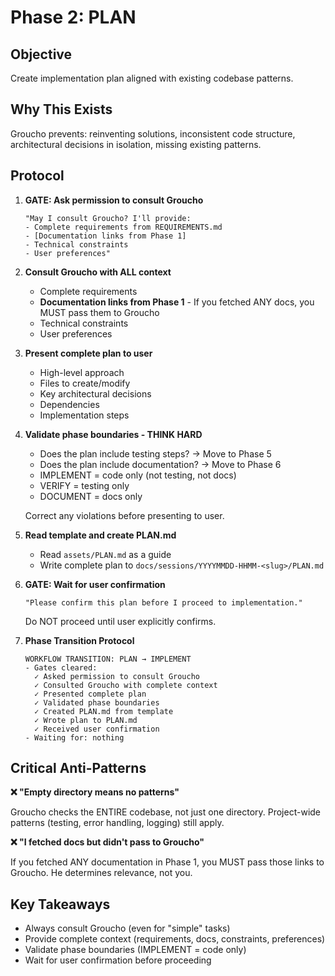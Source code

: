 # Phase 2: PLAN

## Objective

Create implementation plan aligned with existing codebase patterns.

## Why This Exists

Groucho prevents: reinventing solutions, inconsistent code structure, architectural decisions in isolation, missing existing patterns.

## Protocol

1. **GATE: Ask permission to consult Groucho**
   ```
   "May I consult Groucho? I'll provide:
   - Complete requirements from REQUIREMENTS.md
   - [Documentation links from Phase 1]
   - Technical constraints
   - User preferences"
   ```

2. **Consult Groucho with ALL context**
   - Complete requirements
   - **Documentation links from Phase 1** - If you fetched ANY docs, you MUST pass them to Groucho
   - Technical constraints
   - User preferences

3. **Present complete plan to user**
   - High-level approach
   - Files to create/modify
   - Key architectural decisions
   - Dependencies
   - Implementation steps

4. **Validate phase boundaries - THINK HARD**
   - Does the plan include testing steps? → Move to Phase 5
   - Does the plan include documentation? → Move to Phase 6
   - IMPLEMENT = code only (not testing, not docs)
   - VERIFY = testing only
   - DOCUMENT = docs only

   Correct any violations before presenting to user.

5. **Read template and create PLAN.md**
   - Read `assets/PLAN.md` as a guide
   - Write complete plan to `docs/sessions/YYYYMMDD-HHMM-<slug>/PLAN.md`

6. **GATE: Wait for user confirmation**
   ```
   "Please confirm this plan before I proceed to implementation."
   ```
   Do NOT proceed until user explicitly confirms.

7. **Phase Transition Protocol**
   ```
   WORKFLOW TRANSITION: PLAN → IMPLEMENT
   - Gates cleared:
     ✓ Asked permission to consult Groucho
     ✓ Consulted Groucho with complete context
     ✓ Presented complete plan
     ✓ Validated phase boundaries
     ✓ Created PLAN.md from template
     ✓ Wrote plan to PLAN.md
     ✓ Received user confirmation
   - Waiting for: nothing
   ```

## Critical Anti-Patterns

**❌ "Empty directory means no patterns"**

Groucho checks the ENTIRE codebase, not just one directory. Project-wide patterns (testing, error handling, logging) still apply.

**❌ "I fetched docs but didn't pass to Groucho"**

If you fetched ANY documentation in Phase 1, you MUST pass those links to Groucho. He determines relevance, not you.

## Key Takeaways

- Always consult Groucho (even for "simple" tasks)
- Provide complete context (requirements, docs, constraints, preferences)
- Validate phase boundaries (IMPLEMENT = code only)
- Wait for user confirmation before proceeding
